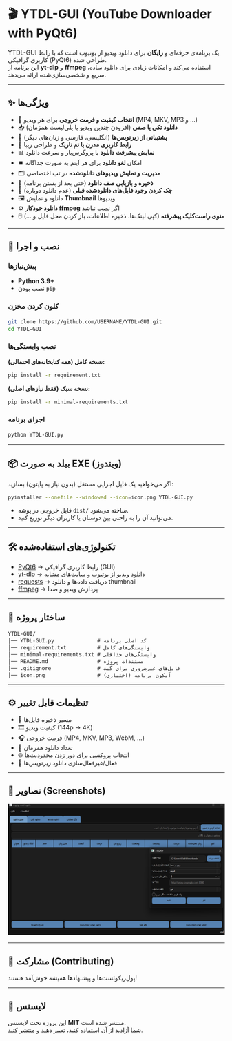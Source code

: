 # 🎬 YTDL-GUI (YouTube Downloader with PyQt6)

YTDL-GUI یک برنامه‌ی حرفه‌ای و **رایگان** برای دانلود ویدیو از یوتیوب است که با رابط کاربری گرافیکی (PyQt6) طراحی شده.  
این برنامه از **yt-dlp** و **ffmpeg** استفاده می‌کند و امکانات زیادی برای دانلود ساده، سریع و شخصی‌سازی‌شده ارائه می‌دهد.

---

## ✨ ویژگی‌ها

-   🎥 **انتخاب کیفیت و فرمت خروجی** برای هر ویدیو (MP4, MKV, MP3 و ...)
-   📥 **دانلود تکی یا صفی** (افزودن چندین ویدیو یا پلی‌لیست همزمان)
-   💬 **پشتیبانی از زیرنویس‌ها** (انگلیسی، فارسی و زبان‌های دیگر)
-   🌙 **رابط کاربری مدرن با تم تاریک** و طراحی زیبا
-   📊 **نمایش پیشرفت دانلود** با پروگرس‌بار و سرعت دانلود
-   ⏹️ امکان **لغو دانلود** برای هر آیتم به صورت جداگانه
-   🗂️ **مدیریت و نمایش ویدیوهای دانلودشده** در تب اختصاصی
-   💾 **ذخیره و بازیابی صف دانلود** (حتی بعد از بستن برنامه)
-   🔄 **چک کردن وجود فایل‌های دانلودشده قبلی** (عدم دانلود دوباره)
-   🖼️ دانلود و نمایش **Thumbnail** ویدیوها
-   ⚙️ **دانلود خودکار ffmpeg** اگر نصب نباشد
-   🖱️ **منوی راست‌کلیک پیشرفته** (کپی لینک‌ها، ذخیره اطلاعات، باز کردن محل فایل و ...)

---

## 🚀 نصب و اجرا

### پیش‌نیازها

-   **Python 3.9+**
-   نصب بودن `pip`

### کلون کردن مخزن

```bash
git clone https://github.com/USERNAME/YTDL-GUI.git
cd YTDL-GUI
```

### نصب وابستگی‌ها

**نسخه کامل (همه کتابخانه‌های احتمالی):**

```bash
pip install -r requirement.txt
```

**نسخه سبک (فقط نیازهای اصلی):**

```bash
pip install -r minimal-requirements.txt
```

### اجرای برنامه

```bash
python YTDL-GUI.py
```

---

## 📦 بیلد به صورت EXE (ویندوز)

اگر می‌خواهید یک فایل اجرایی مستقل (بدون نیاز به پایتون) بسازید:

```bash
pyinstaller --onefile --windowed --icon=icon.png YTDL-GUI.py
```

-   فایل خروجی در پوشه `dist/` ساخته می‌شود.
-   می‌توانید آن را به راحتی بین دوستان یا کاربران دیگر توزیع کنید.

---

## 🛠️ تکنولوژی‌های استفاده‌شده

-   [PyQt6](https://pypi.org/project/PyQt6/) → رابط کاربری گرافیکی (GUI)
-   [yt-dlp](https://github.com/yt-dlp/yt-dlp) → دانلود ویدیو از یوتیوب و سایت‌های مشابه
-   [requests](https://pypi.org/project/requests/) → دریافت داده‌ها و دانلود thumbnail
-   [ffmpeg](https://ffmpeg.org/) → پردازش ویدیو و صدا

---

## 📁 ساختار پروژه

```
YTDL-GUI/
│── YTDL-GUI.py              # کد اصلی برنامه
│── requirement.txt          # وابستگی‌های کامل
│── minimal-requirements.txt # وابستگی‌های حداقلی
│── README.md                # مستندات پروژه
│── .gitignore               # فایل‌های غیرضروری برای گیت
│── icon.png                 # آیکون برنامه (اختیاری)
```

---

## ⚙️ تنظیمات قابل تغییر

-   📂 مسیر ذخیره فایل‌ها
-   🎞️ کیفیت ویدیو (144p → 4K)
-   🎧 فرمت خروجی (MP4, MKV, MP3, WebM, …)
-   🔄 تعداد دانلود همزمان
-   🌐 انتخاب پروکسی برای دور زدن محدودیت‌ها
-   💬 فعال/غیرفعال‌سازی دانلود زیرنویس‌ها

---

## 📸 تصاویر (Screenshots)


![صفحه اصلی](YTDL-GUI/screenshots/main_ui.png)

---

## 🤝 مشارکت (Contributing)

پول‌ریکوئست‌ها و پیشنهادها همیشه خوش‌آمد هستند!  

---

## 📜 لایسنس

این پروژه تحت لایسنس **MIT** منتشر شده است.  
شما آزادید از آن استفاده کنید، تغییر دهید و منتشر کنید.
